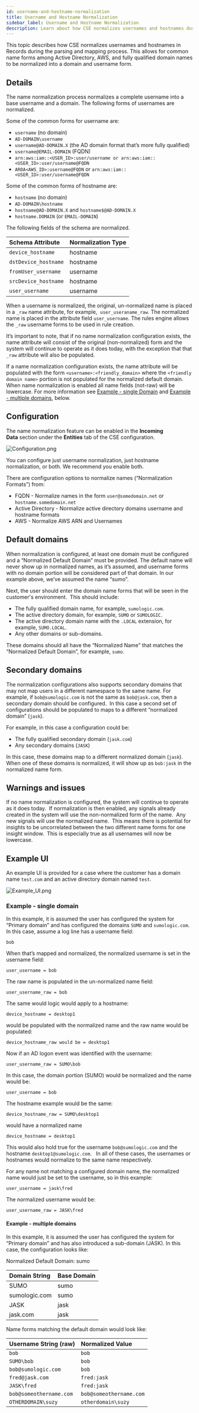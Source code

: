 ```yaml
---
id: username-and-hostname-normalization
title: Username and Hostname Normalization
sidebar_label: Username and Hostname Normalization
description: Learn about how CSE normalizes usernames and hostnames during mapping and parsing.
---
```



This topic describes how CSE normalizes usernames and hostnames in Records during the parsing and mapping process. This allows for common name forms among Active Directory, AWS, and fully qualified domain names to be normalized into a domain and username form.

## Details

The name normalization process normalizes a complete username into a base username and a domain. The following forms of usernames are
normalized.

Some of the common forms for username are:

* `username` (no domain)
* `AD-DOMAIN\username`
* `username@AD-DOMAIN.X` (the AD domain format that’s more fully qualified)
* `username@EMAIL-DOMAIN` (FQDN)
* `arn:aws:iam::<USER_ID>:user/username or arn:aws:iam::<USER_ID>:user/username@FQDN`
* `AROA<AWS_ID>:username@FQDN` or `arn:aws:iam::<USER_ID>:user/username@FQDN`

Some of the common forms of hostname are:

* `hostname` (no domain)
* `AD-DOMAIN\hostname`
* `hostname@AD-DOMAIN.X` and `hostname$@AD-DOMAIN.X`
* `hostname.DOMAIN` (or `EMAIL-DOMAIN`)

The following fields of the schema are normalized.

| Schema Attribute     | Normalization Type |
|:----------------------|:--------------------|
| `device_hostname`    | hostname           |
| `dstDevice_hostname` | hostname           |
| `fromUser_username`  | username           |
| `srcDevice_hostname` | hostname           |
| `user_username`      | username           |

When a username is normalized, the original, un-normalized name is placed in a `_raw` name attribute, for example,  `user_useraname_raw`. The normalized name is placed in the attribute field `user_username`. The rules engine allows the `_raw` username forms to be used in rule creation.

It’s important to note, that if no name normalization configuration exists, the name attribute will consist of the original (non-normalized) form and the system will continue to operate as it does today, with the exception that that `_raw` attribute will also be populated. 

If a name normalization configuration exists, the name attribute will be populated with the form `<username>:<friendly_domain>` where the `<friendly domain name>` portion is not populated for the normalized default domain.  When name normalization is enabled all name fields (not-raw) will be lowercase. For more information see [Example - single Domain](#example---single-domain) and [Example - multiple domains](#example---multiple-domains), below.

## Configuration

The name normalization feature can be enabled in the **Incoming Data** section under the **Entities** tab of the CSE configuration.  

![Configuration.png](/img/cse/Configuration.png)

You can configure just username normalization, just hostname normalization, or both. We recommend you enable both. 

There are configuration options to normalize names (“Normalization Formats”) from:

* FQDN - Normalize names in the form `user@somedomain.net` or `hostname.somedomain.net`
* Active Directory - Normalize active directory domains username and hostname formats
* AWS - Normalize AWS ARN and Usernames

## Default domains

When normalization is configured, at least one domain must be configured and a “Normalized Default Domain” must be provided. The default name will never show up in normalized names, as it’s assumed, and username forms with no domain portion will be considered part of that domain. In our example above, we’ve assumed the name “sumo”.

Next, the user should enter the domain name forms that will be seen in the customer's environment.  This should include:

* The fully qualified domain name, for example, `sumologic.com`.
* The active directory domain, for example, `SUMO` or `SUMOLOGIC`.
* The active directory domain name with the `.LOCAL` extension, for example, `SUMO.LOCAL`.
* Any other domains or sub-domains.  

These domains should all have the “Normalized Name” that matches the “Normalized Default Domain”, for example, `sumo`.   

## Secondary domains

The normalization configurations also supports secondary domains that may not map users in a different namespace to the same name. For example, if `bob@sumologic.com` is not the same as `bob@jask.com`, then a secondary domain should be configured.  In this case a second set of configurations should be populated to maps to a different “normalized domain” (`jask`). 

For example, in this case a configuration could be:

* The fully qualified secondary domain (`jask.com`)
* Any secondary domains (`JASK`)

In this case, these domains map to a different normalized domain (`jask`).  When one of these domains is normalized, it will show up as `bob:jask` in the normalized name form.

## Warnings and issues

If no name normalization is configured, the system will continue to operate as it does today.  If normalization is then enabled, any signals already created in the system will use the non-normalized form of the name.  Any new signals will use the normalized name.  This means there is potential for insights to be uncorrelated between the two different name forms for one insight window.  This is especially true as all usernames will now be lowercase. 

## Example UI

An example UI is provided for a case where the customer has a domain name `test.com` and an active directory domain named `test`. 

![Example_UI.png](/img/cse/Example_UI.png)

### Example - single domain

In this example, it is assumed the user has configured the system for “Primary domain” and has configured the domains `SUMO` and `sumologic.com`. In this case, assume a log line has a username field:

`bob`

When that’s mapped and normalized, the normalized username is set in the username field:

`user_username = bob`

The raw name is populated in the un-normalized name field:

`user_username_raw = bob`

The same would logic would apply to a hostname:

`device_hostname = desktop1 `

would be populated with the normalized name and the raw name would be
populated:

`device_hostname_raw would be = desktop1`

Now if an AD logon event was identified with the username:

`user_username_raw = SUMO\bob`

In this case, the domain portion (SUMO) would be normalized and the name would be:

`user_username = bob `

The hostname example would be the same:

`device_hostname_raw = SUMO\desktop1`

would have a normalized name 

`device_hostname = desktop1`

This would also hold true for the username `bob@sumologic.com` and the hostname `desktop1@sumologic.com`.   In all of these cases, the usernames or hostnames would normalize to the same name respectively.

For any name not matching a configured domain name, the normalized name would just be set to the username, so in this example:

`user_username = jask\fred`

The normalized username would be:

`user_username_raw = JASK\fred`

#### Example - multiple domains

In this example, it is assumed the user has configured the system for “Primary domain” and has also introduced a sub-domain (JASK). In this case, the configuration looks like:

Normalized Default Domain: sumo

| Domain String | Base Domain |
|:---------------|:-------------|
| SUMO          | sumo        |
| sumologic.com | sumo        |
| JASK          | jask        |
| jask.com      | jask        |

Name forms matching the default domain would look like:

| Username String (raw) | Normalized Value      |
|:-----------------------|:-----------------------|
| `bob`                   | `bob`                   |
| `SUMO\bob`              | `bob`                   |
| `bob@sumologic.com`     | `bob`                   |
| `fred@jask.com`         | `fred:jask`            |
| `JASK\fred`             | `fred:jask`             |
| `bob@someothername.com` | `bob@someothername.com` |
| `OTHERDOMAIN\suzy`      | `otherdomain\suzy`     |
